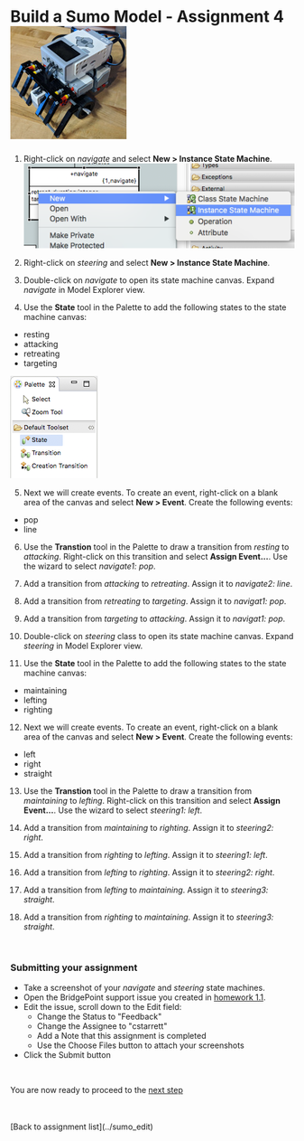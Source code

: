 # Build a Sumo Model - Assignment 4  ![robot](../img/sumo_robot.jpg)  

1) Right-click on *navigate* and select **New > Instance State Machine**.   
![screen](../img/sumo_hw_4.1.png)  

2) Right-click on *steering* and select **New > Instance State Machine**.   

3) Double-click on *navigate* to open its state machine canvas. Expand
*navigate* in Model Explorer view.   

4) Use the **State** tool in the Palette to add the following states to the 
state machine canvas:
  * resting
  * attacking
  * retreating
  * targeting   

![screen](../img/sumo_hw_4.2.png)  

5) Next we will create events.  To create an event, right-click on a blank
area of the canvas and select **New > Event**.  Create the following events:
  * pop
  * line

6) Use the **Transtion** tool in the Palette to draw a transition from *resting* 
to *attacking*.  Right-click on this transition and select **Assign Event...**. Use 
the wizard to select *navigate1: pop*.   

7) Add a transition from *attacking* to *retreating*.  Assign it to *navigate2: line*.  
  
8) Add a transition from *retreating* to *targeting*.  Assign it to *navigat1: pop*.  
  
9) Add a transition from *targeting* to *attacking*.  Assign it to *navigat1: pop*.  
  
10) Double-click on *steering* class to open its state machine canvas. Expand
*steering* in Model Explorer view.   

11) Use the **State** tool in the Palette to add the following states to the 
state machine canvas:
  * maintaining
  * lefting
  * righting  

12) Next we will create events.  To create an event, right-click on a blank
area of the canvas and select **New > Event**.  Create the following events:
  * left
  * right
  * straight

13) Use the **Transtion** tool in the Palette to draw a transition from *maintaining* 
to *lefting*.  Right-click on this transition and select **Assign Event...**. Use 
the wizard to select *steering1: left*.   

14) Add a transition from *maintaining* to *righting*.  Assign it to *steering2: right*.  
  
15) Add a transition from *righting* to *lefting*.  Assign it to *steering1: left*.  
  
16) Add a transition from *lefting* to *righting*.  Assign it to *steering2: right*.  
  
17) Add a transition from *lefting* to *maintaining*.  Assign it to *steering3: straight*.  
  
18) Add a transition from *righting* to *maintaining*.  Assign it to *steering3: straight*.   
 
<br/>

### Submitting your assignment
* Take a screenshot of your *navigate* and *steering* state machines.   
* Open the BridgePoint support issue you created in [homework 1.1](1.1.html). 
* Edit the issue, scroll down to the Edit field:  
  * Change the Status to "Feedback"  
  * Change the Assignee to "cstarrett"  
  * Add a Note that this assignment is completed 
  * Use the Choose Files button to attach your screenshots    
* Click the Submit button  


<br/>

You are now ready to proceed to the [next step](./sumo_create5.html)

<br/>
<br/>
[Back to assignment list](../sumo_edit)  
